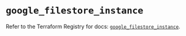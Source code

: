 # `google_filestore_instance`

Refer to the Terraform Registry for docs: [`google_filestore_instance`](https://registry.terraform.io/providers/hashicorp/google/6.24.0/docs/resources/filestore_instance).
